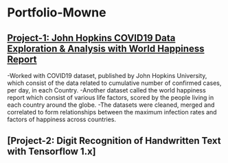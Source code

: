 # Portfolio-Mowne

## [Project-1: John Hopkins COVID19 Data Exploration & Analysis with World Happiness Report](https://github.com/mowne67/Portfolio-Mowne/blob/main/john_hopkins_covid_data.ipynb)

-Worked with COVID19 dataset, published by John Hopkins University, which consist of the data related to cumulative number of confirmed cases, per day, in each Country.
-Another dataset called the world happiness report which consist of various life factors, scored by the people living in each country around the globe.
-The datasets were cleaned, merged and correlated to form relationships between the maximum infection rates and factors of happiness across countries.

## [Project-2: Digit Recognition of Handwritten Text with Tensorflow 1.x]
